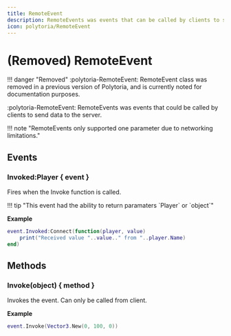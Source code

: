 ```yaml
---
title: RemoteEvent
description: RemoteEvents was events that can be called by clients to send data to the server.
icon: polytoria/RemoteEvent
---
```


# (Removed) RemoteEvent

<div data-search-exclude markdown>
!!! danger "Removed"
    :polytoria-RemoteEvent: RemoteEvent class was removed in a previous version of Polytoria, and is currently noted for documentation purposes.
    
</div>

:polytoria-RemoteEvent: RemoteEvents was events that could be called by clients to send data to the server.

<div data-search-exclude markdown>
!!! note "RemoteEvents only supported one parameter due to networking limitations."
</div>

## Events

### Invoked:Player { event }

Fires when the Invoke function is called.

<div data-search-exclude markdown>
!!! tip "This event had the ability to return paramaters `Player` or `object`"
</div>

**Example**

```lua
event.Invoked:Connect(function(player, value)
    print("Received value "..value.." from "..player.Name)
end)
```

## Methods

### Invoke(object) { method }

Invokes the event. Can only be called from client.

**Example**

```lua
event.Invoke(Vector3.New(0, 100, 0))
```
